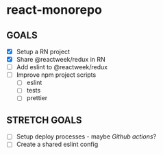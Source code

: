 # react-monorepo

## GOALS

- [x] Setup a RN project
- [x] Share @reactweek/redux in RN
- [ ] Add eslint to @reactweek/redux
- [ ] Improve npm project scripts
  - [ ] eslint
  - [ ] tests
  - [ ] prettier

## STRETCH GOALS

- [ ] Setup deploy processes - maybe _Github actions_?
- [ ] Create a shared eslint config
